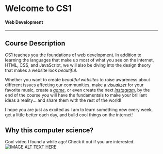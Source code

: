 # Welcome to CS1
#### Web Development
___
## Course Description
CS1 teaches you the foundations of web development. In addition to learning the languages that make up most of what you see on the internet, HTML, CSS, and JavaScript, we will also be diving into the design theory that makes a website look _beautiful_. 

Whether you want to create _beautiful websites_ to raise awareness about different issues affecting our communities, make a [_visualizer_](https://preziotte.com/partymode/) for your favorite music, create a [_game_](http://patorjk.com/games/snake/), or even create the next [_Instagram_](https://medium.com/@eduoshaun/build-an-instagram-app-from-scratch-in-express-js-ea0c969e6c52), by the end of the course you will have the fundamentals to make your brilliant ideas a reality... and share them with the rest of the world! 

I hope you are just as excited as I am to learn something new every week, get a little better each day, and build cool things on the internet!
## Why this computer science?
Cool video I found a while ago! Check it out if you are interested.
[![IMAGE ALT TEXT HERE](http://img.youtube.com/vi/QvyTEx1wyOY/0.jpg)](http://www.youtube.com/watch?v=QvyTEx1wyOY)
